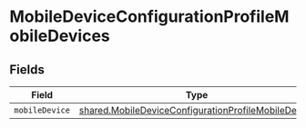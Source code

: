 # MobileDeviceConfigurationProfileMobileDevices


## Fields

| Field                                                                                                                      | Type                                                                                                                       | Required                                                                                                                   | Description                                                                                                                |
| -------------------------------------------------------------------------------------------------------------------------- | -------------------------------------------------------------------------------------------------------------------------- | -------------------------------------------------------------------------------------------------------------------------- | -------------------------------------------------------------------------------------------------------------------------- |
| `mobileDevice`                                                                                                             | [shared.MobileDeviceConfigurationProfileMobileDevice](../../models/shared/mobiledeviceconfigurationprofilemobiledevice.md) | :heavy_minus_sign:                                                                                                         | N/A                                                                                                                        |